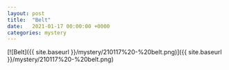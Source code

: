 ```yaml
---
layout: post
title:  "Belt"
date:   2021-01-17 00:00:00 +0000
categories: mystery
---
```


[![Belt]({{ site.baseurl }}/mystery/210117%20-%20belt.png)]({{ site.baseurl }}/mystery/210117%20-%20belt.png)

